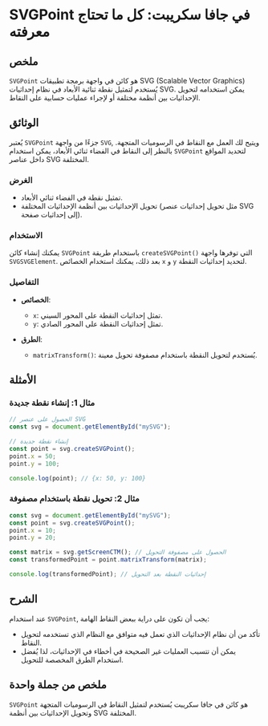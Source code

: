 <!--
Meta Description: # SVGPoint في جافا سكريبت: كل ما تحتاج معرفته ## ملخص `SVGPoint` هو كائن في واجهة برمجة تطبيقات SVG (Scalable Vector Graphics) يُستخدم لتمثيل نقطة ثنا...
Meta Keywords: svg, point, svgpoint, إحداثيات, الإحداثيات
-->

# SVGPoint في جافا سكريبت: كل ما تحتاج معرفته

## ملخص
`SVGPoint` هو كائن في واجهة برمجة تطبيقات SVG (Scalable Vector Graphics) يُستخدم لتمثيل نقطة ثنائية الأبعاد في نظام إحداثيات SVG. يمكن استخدامه لتحويل الإحداثيات بين أنظمة مختلفة أو لإجراء عمليات حسابية على النقاط.

## الوثائق
يُعتبر `SVGPoint` جزءًا من واجهة `SVG`, ويتيح لك العمل مع النقاط في الرسوميات المتجهة. بالنظر إلى النقاط في الفضاء ثنائي الأبعاد، يمكن استخدام `SVGPoint` لتحديد المواقع داخل عناصر SVG المختلفة.

### الغرض
- تمثيل نقطة في الفضاء ثنائي الأبعاد.
- تحويل الإحداثيات بين أنظمة الإحداثيات المختلفة (مثل تحويل إحداثيات عنصر SVG إلى إحداثيات صفحة).

### الاستخدام
يمكنك إنشاء كائن `SVGPoint` باستخدام طريقة `createSVGPoint()` التي توفرها واجهة `SVGSVGElement`. بعد ذلك، يمكنك استخدام الخصائص `x` و `y` لتحديد إحداثيات النقطة.

### التفاصيل
- **الخصائص**:
  - `x`: تمثل إحداثيات النقطة على المحور السيني.
  - `y`: تمثل إحداثيات النقطة على المحور الصادي.

- **الطرق**:
  - `matrixTransform()`: يُستخدم لتحويل النقطة باستخدام مصفوفة تحويل معينة.

## الأمثلة
### مثال 1: إنشاء نقطة جديدة
```javascript
// الحصول على عنصر SVG
const svg = document.getElementById("mySVG");

// إنشاء نقطة جديدة
const point = svg.createSVGPoint();
point.x = 50;
point.y = 100;

console.log(point); // {x: 50, y: 100}
```

### مثال 2: تحويل نقطة باستخدام مصفوفة
```javascript
const svg = document.getElementById("mySVG");
const point = svg.createSVGPoint();
point.x = 10;
point.y = 20;

const matrix = svg.getScreenCTM(); // الحصول على مصفوفة التحويل
const transformedPoint = point.matrixTransform(matrix);

console.log(transformedPoint); // إحداثيات النقطة بعد التحويل
```

## الشرح
عند استخدام `SVGPoint`, يجب أن تكون على دراية ببعض النقاط الهامة:
- تأكد من أن نظام الإحداثيات الذي تعمل فيه متوافق مع النظام الذي تستخدمه لتحويل النقاط.
- يمكن أن تتسبب العمليات غير الصحيحة في أخطاء في الإحداثيات، لذا يُفضل استخدام الطرق المخصصة للتحويل.

## ملخص من جملة واحدة
`SVGPoint` هو كائن في جافا سكريبت يُستخدم لتمثيل النقاط في الرسوميات المتجهة وتحويل الإحداثيات بين أنظمة SVG المختلفة.